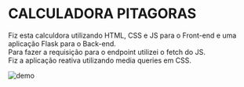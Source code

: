 <h1>CALCULADORA PITAGORAS</h1>

Fiz esta calculdora utilizando HTML, CSS e JS para o Front-end e uma aplicação Flask para o Back-end.<br>
Para fazer a requisição para o endpoint utilizei o fetch do JS.<br>
Fiz a aplicação reativa utilizando media queries em CSS.<br>

<img src="https://i.imgur.com/HDNpdDZ.gif" alt="demo"/>

